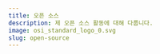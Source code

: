 ```yaml
---
title: 오픈 소스
description: 제 오픈 소스 활동에 대해 다룹니다.
image: osi_standard_logo_0.svg
slug: open-source
---
```

